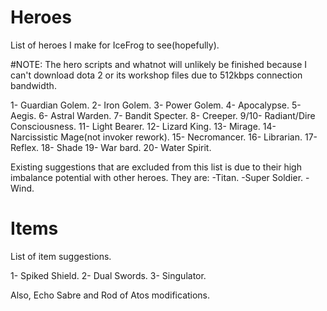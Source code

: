 # Heroes
List of heroes I make for IceFrog to see(hopefully).

#NOTE: The hero scripts and whatnot will unlikely be finished because I can't download dota 2 or its workshop files due to 512kbps connection bandwidth.

1- Guardian Golem.
2- Iron Golem.
3- Power Golem.
4- Apocalypse.
5- Aegis.
6- Astral Warden.
7- Bandit Specter.
8- Creeper.
9/10- Radiant/Dire Consciousness.
11- Light Bearer.
12- Lizard King.
13- Mirage.
14- Narcissistic Mage(not invoker rework).
15- Necromancer.
16- Librarian.
17- Reflex.
18- Shade
19- War bard.
20- Water Spirit.

Existing suggestions that are excluded from this list is due to their high imbalance potential with other heroes. They are:
-Titan.
-Super Soldier.
-Wind.

# Items

List of item suggestions.

1- Spiked Shield.
2- Dual Swords.
3- Singulator.

Also, Echo Sabre and Rod of Atos modifications.
